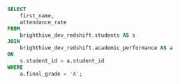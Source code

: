```sql student_attendance
SELECT 
    first_name, 
    attendance_rate
FROM 
    brighthive_dev_redshift.students AS s
JOIN 
    brighthive_dev_redshift.academic_performance AS a 
ON 
    s.student_id = a.student_id
WHERE 
    a.final_grade = 'A';
```

<BarChart
    data={student_attendance}
    x=first_name
    y=attendance_rate
/>